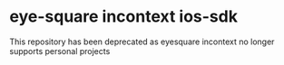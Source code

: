 # eye-square incontext ios-sdk

This repository has been deprecated as eyesquare incontext no longer supports personal projects
